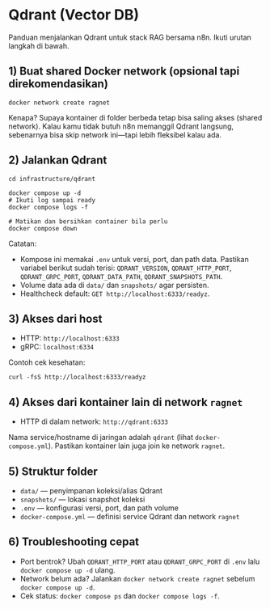 # Qdrant (Vector DB)

Panduan menjalankan Qdrant untuk stack RAG bersama n8n. Ikuti urutan langkah di bawah.

## 1) Buat shared Docker network (opsional tapi direkomendasikan)

```
docker network create ragnet
```

Kenapa? Supaya kontainer di folder berbeda tetap bisa saling akses (shared network). Kalau kamu tidak butuh n8n memanggil Qdrant langsung, sebenarnya bisa skip network ini—tapi lebih fleksibel kalau ada.

## 2) Jalankan Qdrant

```
cd infrastructure/qdrant

docker compose up -d
# Ikuti log sampai ready
docker compose logs -f

# Matikan dan bersihkan container bila perlu
docker compose down
```

Catatan:
- Kompose ini memakai `.env` untuk versi, port, dan path data. Pastikan variabel berikut sudah terisi: `QDRANT_VERSION`, `QDRANT_HTTP_PORT`, `QDRANT_GRPC_PORT`, `QDRANT_DATA_PATH`, `QDRANT_SNAPSHOTS_PATH`.
- Volume data ada di `data/` dan `snapshots/` agar persisten.
- Healthcheck default: `GET http://localhost:6333/readyz`.

## 3) Akses dari host

- HTTP: `http://localhost:6333`
- gRPC: `localhost:6334`

Contoh cek kesehatan:

```
curl -fsS http://localhost:6333/readyz
```

## 4) Akses dari kontainer lain di network `ragnet`

- HTTP di dalam network: `http://qdrant:6333`

Nama service/hostname di jaringan adalah `qdrant` (lihat `docker-compose.yml`). Pastikan kontainer lain juga join ke network `ragnet`.

## 5) Struktur folder

- `data/` — penyimpanan koleksi/alias Qdrant
- `snapshots/` — lokasi snapshot koleksi
- `.env` — konfigurasi versi, port, dan path volume
- `docker-compose.yml` — definisi service Qdrant dan network `ragnet`

## 6) Troubleshooting cepat

- Port bentrok? Ubah `QDRANT_HTTP_PORT` atau `QDRANT_GRPC_PORT` di `.env` lalu `docker compose up -d` ulang.
- Network belum ada? Jalankan `docker network create ragnet` sebelum `docker compose up -d`.
- Cek status: `docker compose ps` dan `docker compose logs -f`.